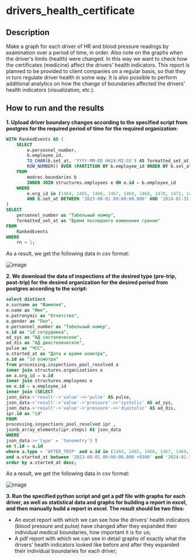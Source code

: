 # drivers_health_certificate
## Description
Make a graph for each driver of HR and blood pressure readings by examination over a period of time, in order. Also note on the graphs when the driver's limits (health) were changed. In this way we want to check how the certificates (medicine) affect the drivers' health indicators. This report is planned to be provided to client companies on a regular basis, so that they in turn regulate driver health in some way. It is also possible to perform additional analytics on how the change of boundaries affected the drivers' health indicators (visualization, etc.).
## How to run and the results
**1.	Upload driver boundary changes according to the specified script from postgres for the required period of time for the required organization:**

```sql
WITH RankedEvents AS (
    SELECT
        e.personnel_number,
        b.employee_id,
        TO_CHAR(b.set_at, 'YYYY-MM-DD HH24:MI:SS') AS formatted_set_at,
        ROW_NUMBER() OVER (PARTITION BY b.employee_id ORDER BY b.set_at DESC) AS rn
    FROM
        medrec.boundaries b
        INNER JOIN structures.employees e ON e.id = b.employee_id
    WHERE
        e.org_id in (1464, 1465, 1466, 1467, 1468, 1469, 1470, 1471, 1472, 1473, 1474, 1475)
        AND b.set_at BETWEEN '2023-08-01 00:00:00.000' AND '2024-01-31 23:59:59.999'
)
SELECT
    personnel_number as "Табельный номер",
    formatted_set_at as "Время последнего изменения гранни"
FROM
    RankedEvents
WHERE
    rn = 1;
```
As a result, we get the following data in csv format:

![image](https://github.com/CompilerCaster/drivers_health_certificate/assets/128957307/5571a1a9-31a6-4785-8d36-93dd668c78a0)

**2. We download the data of inspections of the desired type (pre-trip, post-trip) for the desired organization for the desired period from postgres according to the script:**

```sql
select distinct
e.surname as "Фамилия",
e.name as "Имя",
e.patronymic as "Отчетство",
e.gender as "Пол",
e.personnel_number as "Табельный номер",
e.id as "id сотрудника",
ad_sys as "АД систолическое",
ad_dis as "АД диастолическое",
pulse as "ЧСС",
a.started_at as "Дата и время осмотра",
a.id as "id осмотра"
from processing.inspections_pool_resolved a
inner join structures.organizations o
on a.org_id = o.id
inner join structures.employees e
on e.id = a.employee_id
inner join (SELECT
json_data->'result'->'value'->>'pulse' AS pulse,
json_data->'result'->'value'->'pressure'->>'systolic' AS ad_sys,
json_data->'result'->'value'->'pressure'->>'diastolic' AS ad_dis,
ipr.id as "id"
FROM
processing.inspections_pool_resolved ipr ,
jsonb_array_elements(ipr.steps) AS json_data
WHERE
json_data->>'type' = 'tonometry') t
on t.id = a.id
where a.type = 'AFTER_TRIP' and o.id in (1464, 1465, 1466, 1467, 1468, 1469, 1470, 1471, 1472, 1473, 1474, 1475)
and a.started_at between '2023-08-01 00:00:00.000 +0300' and '2024-01-31 23:59:59.999 +0300'
order by a.started_at desc;
```
As a result, we get the following data in csv format:

![image](https://github.com/CompilerCaster/drivers_health_certificate/assets/128957307/dd72ffeb-5027-4122-8c92-87ec17fe07bc)

**3. Run the specified python script and get a pdf file with graphs for each driver, as well as statistical data and graphs for building a report in excel, and then manually build a report in excel. The result should be two files:**
- An excel report with which we can see how the drivers' health indicators (blood pressure and pulse) have changed after they expanded their individual medical boundaries, how important it is for us;
- A pdf report with which we can see in detail graphs of exactly what the drivers' health indicators looked like before and after they expanded their individual boundaries for each driver;



